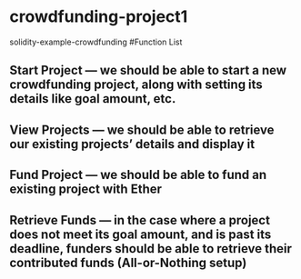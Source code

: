 # crowdfunding-project1
solidity-example-crowdfunding
#Function List
## Start Project — we should be able to start a new crowdfunding project, along with setting its details like goal amount, etc.
## View Projects — we should be able to retrieve our existing projects’ details and display it
## Fund Project — we should be able to fund an existing project with Ether
## Retrieve Funds — in the case where a project does not meet its goal amount, and is past its deadline, funders should be able to retrieve their contributed funds (All-or-Nothing setup)
